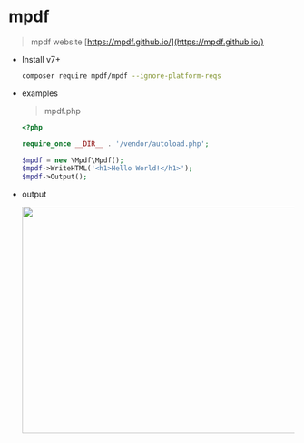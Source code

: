 # mpdf

> mpdf website [https://mpdf.github.io/](https://mpdf.github.io/)

- Install v7+

    ```sh
    composer require mpdf/mpdf --ignore-platform-reqs
    ```

- examples
    > mpdf.php

    ```php
    <?php

    require_once __DIR__ . '/vendor/autoload.php';

    $mpdf = new \Mpdf\Mpdf();
    $mpdf->WriteHTML('<h1>Hello World!</h1>');
    $mpdf->Output();
    ```

- output

    <img src="../../assets/images/mpdf.png" width="950px" height="400px">
